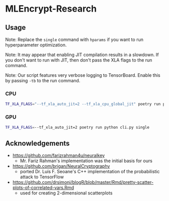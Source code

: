 # MLEncrypt-Research

## Usage

Note: Replace the `single` command with `hparams` if you want to run hyperparameter optimization.

Note: It may appear that enabling JIT compilation results in a slowdown. If you don't want to run with JIT, then don't pass the XLA flags to the run command.

Note: Our script features very verbose logging to TensorBoard. Enable this by passing `-tb` to the run command.

### CPU

```zsh
TF_XLA_FLAGS="--tf_xla_auto_jit=2 --tf_xla_cpu_global_jit" poetry run python cli.py single
```

### GPU

```zsh
TF_XLA_FLAGS=--tf_xla_auto_jit=2 poetry run python cli.py single
```

## Acknowledgements

-   <https://github.com/farizrahman4u/neuralkey>
    -   Mr. Fariz Rahman's implementation was the initial basis for ours
-   <https://github.com/brigan/NeuralCryptography>
    -   ported Dr. Luís F. Seoane's C++ implementation of the probabilistic attack to TensorFlow
-   <https://github.com/drsimonj/blogR/blob/master/Rmd/pretty-scatter-plots-of-correlated-vars.Rmd>
    -   used for creating 2-dimensional scatterplots
